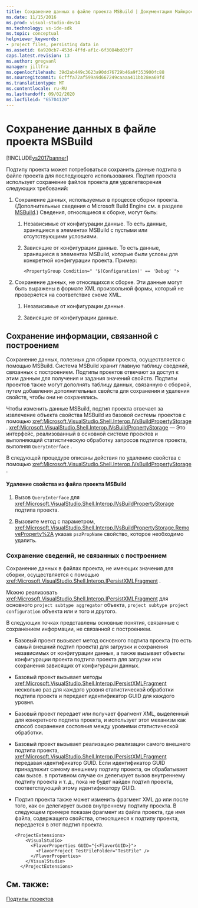 ```yaml
---
title: Сохранение данных в файле проекта MSBuild | Документация Майкрософт
ms.date: 11/15/2016
ms.prod: visual-studio-dev14
ms.technology: vs-ide-sdk
ms.topic: conceptual
helpviewer_keywords:
- project files, persisting data in
ms.assetid: 6a920cb7-453d-4ffd-af1c-6f3084bd03f7
caps.latest.revision: 13
ms.author: gregvanl
manager: jillfra
ms.openlocfilehash: 39d2ab449c3623a90dd76729b46a9f353900fc88
ms.sourcegitcommit: 6cfffa72af599a9d667249caaaa411bb28ea69fd
ms.translationtype: MT
ms.contentlocale: ru-RU
ms.lasthandoff: 09/02/2020
ms.locfileid: "65704120"
---
```

# <a name="persisting-data-in-the-msbuild-project-file"></a>Сохранение данных в файле проекта MSBuild
[!INCLUDE[vs2017banner](../../includes/vs2017banner.md)]

Подтипу проекта может потребоваться сохранить данные подтипа в файле проекта для последующего использования. Подтип проекта использует сохранение файлов проекта для удовлетворения следующих требований:  
  
1. Сохранение данных, используемых в процессе сборки проекта. (Дополнительные сведения о Microsoft Build Engine см. в разделе [MSBuild](https://msdn.microsoft.com/7c49aba1-ee6c-47d8-9de1-6f29a906e20b).) Сведения, относящиеся к сборке, могут быть:  
  
    1. Независимые от конфигурации данные. То есть данные, хранящиеся в элементах MSBuild с пустыми или отсутствующими условиями.  
  
    2. Зависящие от конфигурации данные. То есть данные, хранящиеся в элементах MSBuild, которые были условы для конкретной конфигурации проекта. Пример:  
  
        ```  
        <PropertyGroup Condition=" '$(Configuration)' == 'Debug' ">  
        ```  
  
2. Сохранение данных, не относящихся к сборке. Эти данные могут быть выражены в формате XML произвольной формы, который не проверяется на соответствие схеме XML.  
  
    1. Независимые от конфигурации данные.  
  
    2. Зависящие от конфигурации данные.  
  
## <a name="persisting-build-related-information"></a>Сохранение информации, связанной с построением  
 Сохранение данных, полезных для сборки проекта, осуществляется с помощью MSBuild. Система MSBuild хранит главную таблицу сведений, связанных с построением. Подтипы проектов отвечают за доступ к этим данным для получения и задания значений свойств. Подтипы проектов также могут дополнять таблицу данных, связанную с сборкой, путем добавления дополнительных свойств для сохранения и удаления свойств, чтобы они не сохранялись.  
  
 Чтобы изменить данные MSBuild, подтип проекта отвечает за извлечение объекта свойства MSBuild из базовой системы проектов с помощью <xref:Microsoft.VisualStudio.Shell.Interop.IVsBuildPropertyStorage> . <xref:Microsoft.VisualStudio.Shell.Interop.IVsBuildPropertyStorage> — Это интерфейс, реализованный в основной системе проектов и выполняющий статистическую обработку запросов подтипов проекта, выполняя `QueryInterface` .  
  
 В следующей процедуре описаны действия по удалению свойства с помощью <xref:Microsoft.VisualStudio.Shell.Interop.IVsBuildPropertyStorage> .  
  
#### <a name="to-remove-a-property-from-an-msbuild-project-file"></a>Удаление свойства из файла проекта MSBuild  
  
1. Вызов `QueryInterface` для <xref:Microsoft.VisualStudio.Shell.Interop.IVsBuildPropertyStorage> подтипа проекта.  
  
2. Вызовите метод с параметром, <xref:Microsoft.VisualStudio.Shell.Interop.IVsBuildPropertyStorage.RemoveProperty%2A> указав `pszPropName` свойство, которое необходимо удалить.  
  
### <a name="persisting-non-build-related-information"></a>Сохранение сведений, не связанных с построением  
 Сохранение данных в файлах проекта, не имеющих значения для сборки, осуществляется с помощью <xref:Microsoft.VisualStudio.Shell.Interop.IPersistXMLFragment> .  
  
 Можно реализовать <xref:Microsoft.VisualStudio.Shell.Interop.IPersistXMLFragment> для основного `project subtype aggregator` объекта, `project subtype project configuration` объекта или и того и другого.  
  
 В следующих точках представлены основные понятия, связанные с сохранением информации, не связанной с построением.  
  
- Базовый проект вызывает метод основного подтипа проекта (то есть самый внешний подтип проекта) для загрузки и сохранения независимых от конфигурации данных, а также вызывает объекты конфигурации проекта подтипа проекта для загрузки или сохранения зависящих от конфигурации данных.  
  
- Базовый проект вызывает методы <xref:Microsoft.VisualStudio.Shell.Interop.IPersistXMLFragment> несколько раз для каждого уровня статистической обработки подтипа проекта и передает идентификатор GUID для каждого уровня.  
  
- Базовый проект передает или получает фрагмент XML, выделенный для конкретного подтипа проекта, и использует этот механизм как способ сохранения состояния между уровнями статистической обработки.  
  
- Базовый проект вызывает реализацию реализации самого внешнего подтипа проекта, <xref:Microsoft.VisualStudio.Shell.Interop.IPersistXMLFragment> передавая идентификатор GUID. Если идентификатор GUID принадлежит самому внешнему подтипу проекта, он обрабатывает сам вызов. в противном случае он делегирует вызов внутреннему подтипу проекта и т. д., пока не будет найден подтип проекта, соответствующий этому идентификатору GUID.  
  
- Подтип проекта также может изменить фрагмент XML до или после того, как он делегирует вызов внутреннему подтипу проекта. В следующем примере показан фрагмент из файла проекта, где имя файла, содержащего свойства, относящиеся к подтипу проекта, передается в этот подтип проекта.  
  
    ```  
    <ProjectExtensions>  
        <VisualStudio>  
          <FlavorProperties GUID="{<FlavorGUID>}">  
            <FlavorProject TestFileFolder="TestFile" />  
          </FlavorProperties>  
        </VisualStudio>  
      </ProjectExtensions>  
    ```  
  
## <a name="see-also"></a>См. также:  
 [Подтипы проектов](../../extensibility/internals/project-subtypes.md)
